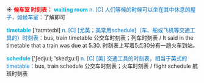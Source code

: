☀ <font color="red">**候车室 时刻表：**</font>
<font color="sky blue">**waiting room**</font> 
<font color="#0070c0">n. [C] 人们等候的时候可以坐在其中休息的屋子，如候车室：</font>了解即可

<font color="sky blue">**timetable**</font> ['taɪmteɪbl] 
<font color="#0070c0">n. [C] [尤英；美常用schedule]（车、船或飞机等交通工具的）时刻表：</font>bus, train timetable 公交车时刻表；列车时刻表 / It said in the timetable that a train was due at 5.30. 时刻表上写着5点30分有一趟火车到站。

<font color="sky blue">**schedule**</font> ['ʃedju:l; 'skedӡu:l] 
<font color="#0070c0">n. [C] [美] 交通工具的时刻表，相当于英式的timetable：</font>bus, train schedule 公交车时刻表；火车时刻表 / flight schedule 航班时刻表

